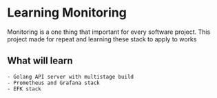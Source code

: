 # Learning Monitoring

Monitoring is a one thing that important for every software project. This project made for repeat and learning these stack to apply to works

## What will learn

    - Golang API server with multistage build
    - Prometheus and Grafana stack
    - EFK stack
